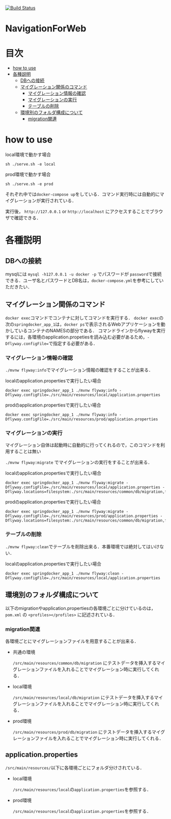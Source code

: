 [![Build Status](https://travis-ci.org/tsukuba-pbl/NavigationForWeb.svg?branch=master)](https://travis-ci.org/tsukuba-pbl/NavigationForWeb)

# NavigationForWeb

# 目次

<!-- START doctoc generated TOC please keep comment here to allow auto update -->
<!-- DON'T EDIT THIS SECTION, INSTEAD RE-RUN doctoc TO UPDATE -->


- [how to use](#how-to-use)
- [各種説明](#%E5%90%84%E7%A8%AE%E8%AA%AC%E6%98%8E)
  - [DBへの接続](#db%E3%81%B8%E3%81%AE%E6%8E%A5%E7%B6%9A)
  - [マイグレーション関係のコマンド](#%E3%83%9E%E3%82%A4%E3%82%B0%E3%83%AC%E3%83%BC%E3%82%B7%E3%83%A7%E3%83%B3%E9%96%A2%E4%BF%82%E3%81%AE%E3%82%B3%E3%83%9E%E3%83%B3%E3%83%89)
    - [マイグレーション情報の確認](#%E3%83%9E%E3%82%A4%E3%82%B0%E3%83%AC%E3%83%BC%E3%82%B7%E3%83%A7%E3%83%B3%E6%83%85%E5%A0%B1%E3%81%AE%E7%A2%BA%E8%AA%8D)
    - [マイグレーションの実行](#%E3%83%9E%E3%82%A4%E3%82%B0%E3%83%AC%E3%83%BC%E3%82%B7%E3%83%A7%E3%83%B3%E3%81%AE%E5%AE%9F%E8%A1%8C)
    - [テーブルの削除](#%E3%83%86%E3%83%BC%E3%83%96%E3%83%AB%E3%81%AE%E5%89%8A%E9%99%A4)
  - [環境別のフォルダ構成について](#%E7%92%B0%E5%A2%83%E5%88%A5%E3%81%AE%E3%83%95%E3%82%A9%E3%83%AB%E3%83%80%E6%A7%8B%E6%88%90%E3%81%AB%E3%81%A4%E3%81%84%E3%81%A6)
    - [migration関連](#migration%E9%96%A2%E9%80%A3)

<!-- END doctoc generated TOC please keep comment here to allow auto update -->

# how to use
local環境で動かす場合

```
sh ./serve.sh -e local
```

prod環境で動かす場合

```
sh ./serve.sh -e prod
```

それぞれ中では`docker-compose up`をしている．コマンド実行時には自動的にマイグレーションが実行されている．

実行後， `http://127.0.0.1` or `http://localhost` にアクセスすることでブラウザで確認できる．

# 各種説明
## DBへの接続
mysqlには `mysql -h127.0.0.1 -u docker -p` でパスワードが `password`で接続できる．ユーザ名とパスワードとDB名は，`docker-compose.yml`を参考にしていただきたい．

## マイグレーション関係のコマンド
`docker exec`コマンドでコンテナに対してコマンドを実行する．
`docker exec`の次の`springdocker_app_1`は，`docker ps`で表示されるWebアプリケーションを動かしているコンテナのNAMESの部分である．
コマンドラインからflywayを実行するには，各環境のapplication.propetiesを読み込む必要があるため，`-Dflyway.configFile=`で指定する必要がある．

### マイグレーション情報の確認
`./mvnw flyway:info`でマイグレーション情報の確認をすることが出来る．

localのapplication.propertiesで実行したい場合

```
docker exec springdocker_app_1 ./mvnw flyway:info -Dflyway.configFile=./src/main/resources/local/application.properties
```

prodのapplication.propertiesで実行したい場合

```
docker exec springdocker_app_1 ./mvnw flyway:info -Dflyway.configFile=./src/main/resources/prod/application.properties
```

### マイグレーションの実行
マイグレーション自体は起動時に自動的に行ってくれるので，このコマンドを利用することは無い

`./mvnw flyway:migrate` でマイグレーションの実行をすることが出来る．

localのapplication.propertiesで実行したい場合

```
docker exec springdocker_app_1 ./mvnw flyway:migrate -Dflyway.configFile=./src/main/resources/local/application.properties -Dflyway.locations=filesystem:./src/main/resources/common/db/migration,filesystem:./src/main/resources/local/db/migration
```

prodのapplication.propertiesで実行したい場合

```
docker exec springdocker_app_1 ./mvnw flyway:migrate -Dflyway.configFile=./src/main/resources/prod/application.properties -Dflyway.locations=filesystem:./src/main/resources/common/db/migration,filesystem:./src/main/resources/prod/db/migration
```

### テーブルの削除
`./mvnw flyway:clean`でテーブルを削除出来る．本番環境では絶対してはいけない．

localのapplication.propertiesで実行したい場合

```
docker exec springdocker_app_1 ./mvnw flyway:clean -Dflyway.configFile=./src/main/resources/local/application.properties
```

## 環境別のフォルダ構成について
以下のmigrationやapplication.propertiesの各環境ごとに分けているのは，`pom.xml` の `<profiles></profiles>` に記述されている．
### migration関連
各環境ごとにマイグレーションファイルを用意することが出来る．

- 共通の環境

    `/src/main/resources/common/db/migration` にテストデータを挿入するマイグレーションファイルを入れることでマイグレーション時に実行してくれる．

- local環境

    `/src/main/resources/local/db/migration` にテストデータを挿入するマイグレーションファイルを入れることでマイグレーション時に実行してくれる．

- prod環境

    `/src/main/resources/prod/db/migration` にテストデータを挿入するマイグレーションファイルを入れることでマイグレーション時に実行してくれる．
## application.properties
`/src/main/resources/`以下に各環境ごとにフォルダ分けされている．

- local環境

    `/src/main/resources/local`の`application.properties`を参照する．

- prod環境

    `/src/main/resources/local`の`application.properties`を参照する．